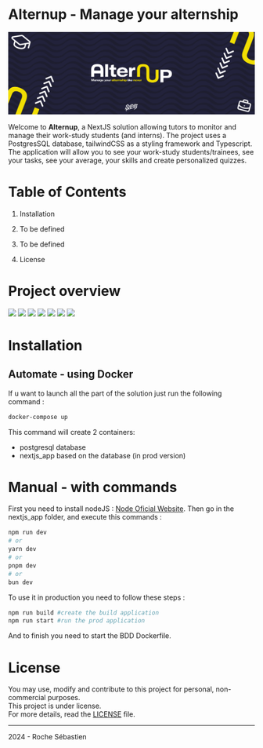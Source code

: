 # Alternup - Manage your alternship

![Image Description](docs/readme_cover.jpg)  

Welcome to **Alternup**, a NextJS solution allowing tutors to monitor and manage their work-study students (and interns). The project uses a PostgresSQL database, tailwindCSS as a styling framework and Typescript. The application will allow you to see your work-study students/trainees, see your tasks, see your average, your skills and create personalized quizzes.



# Table of Contents

1. Installation

2. To be defined

3. To be defined

4. License

# Project overview
[![](https://img.shields.io/badge/Next-black?style=for-the-badge&logo=next.js&logoColor=white)](https://www.figma.com)
[![](https://img.shields.io/badge/TypeScript-007ACC?style=for-the-badge&logo=typescript&logoColor=white)](https://www.typescriptlang.org/)
[![](https://img.shields.io/badge/Tailwind_CSS-38B2AC?style=for-the-badge&logo=tailwind-css&logoColor=white)](https://tailwindcss.com/)
[![](https://img.shields.io/badge/Node.js-43853D?style=for-the-badge&logo=node.js&logoColor=white)](https://nodejs.org/en)
[![](https://img.shields.io/badge/PostgreSQL-316192?style=for-the-badge&logo=postgresql&logoColor=white)](https://www.postgresql.org/)
[![](https://img.shields.io/badge/npm-CB3837?style=for-the-badge&logo=npm&logoColor=white)](https://www.npmjs.com/)
[![](https://img.shields.io/badge/figma-%23F24E1E.svg?style=for-the-badge&logo=figma&logoColor=white)](https://www.figma.com)

# Installation 

## Automate - using Docker

If u want to launch all the part of the solution just run the following command : 

```bash
docker-compose up
```
This command will create 2 containers: 
- postgresql database 
- nextjs_app based on the database (in prod version)

# Manual - with commands

First you need to install nodeJS : [Node Oficial Website](https://nodejs.org/en).
Then go in the nextjs_app folder, and execute this commands : 
```bash
npm run dev
# or
yarn dev
# or
pnpm dev
# or
bun dev
```
To use it in production you need to follow these steps : 
```bash
npm run build #create the build application
npm run start #run the prod application
```
And to finish you need to start the BDD Dockerfile.
# License

You may use, modify and contribute to this project for personal, non-commercial purposes.  
This project is under license.  
For more details, read the [LICENSE](LICENSE) file.

---
2024 - Roche Sébastien